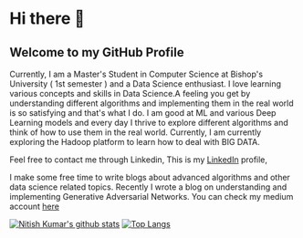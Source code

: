# Hi there 👋
## Welcome to my GitHub Profile

Currently, I am a Master's Student in Computer Science at Bishop's University ( 1st semester ) and a Data Science enthusiast. I love learning various concepts and skills in Data Science.A feeling you get by understanding different algorithms and implementing them in the real world is so satisfying and that's what I do. I am good at ML and various Deep Learning models and every day I thrive to explore different algorithms and think of how to use them in the real world. Currently, I am currently exploring the Hadoop platform to learn how to deal with BIG DATA.


Feel free to contact me through Linkedin, This is my [LinkedIn](https://www.linkedin.com/in/nitish-kumar-pilla-652476185/)  profile, 

I make some free time to write blogs about advanced algorithms and other data science related topics. Recently I wrote a blog on understanding and implementing Generative Adversarial Networks. You can check my medium account [here](https://nitishkumarpilla.medium.com/)

[![Nitish Kumar's github stats](https://github-readme-stats.vercel.app/api?username=nitish20899&count_private=true&show_icons=true)](https://github.com/nitish20899/github-readme-stats)
[![Top Langs](https://github-readme-stats.vercel.app/api/top-langs/?username=nitish20899)](https://github.com/nitish20899/github-readme-stats)
